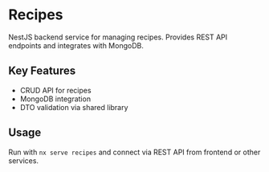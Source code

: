 # Recipes

NestJS backend service for managing recipes. Provides REST API endpoints and integrates with MongoDB.

## Key Features
- CRUD API for recipes
- MongoDB integration
- DTO validation via shared library

## Usage
Run with `nx serve recipes` and connect via REST API from frontend or other services.
